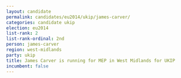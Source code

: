```yaml
---
layout: candidate
permalink: candidates/eu2014/ukip/james-carver/
categories: candidate ukip
election: eu2014
list-rank: 2
list-rank-ordinal: 2nd
person: james-carver
region: west-midlands
party: ukip
title: James Carver is running for MEP in West Midlands for UKIP
incumbent: false
---
```


